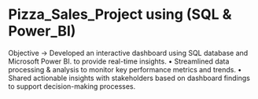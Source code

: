 # Pizza_Sales_Project using (SQL & Power_BI)
Objective ->
Developed an interactive dashboard using 
 SQL database and Microsoft Power BI.
to provide real-time insights. 
• Streamlined data processing & analysis to monitor 
key performance metrics and trends.
• Shared actionable insights with stakeholders based 
on dashboard findings to support decision-making 
processes.
